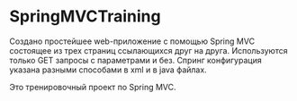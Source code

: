 # SpringMVCTraining
Создано простейшее web-приложение с помощью Spring MVC состоящее из трех страниц ссылающихся друг на друга. Используются только GET запросы с параметрами и без. Спринг конфигурация указана разными способами в xml и в java файлах.

Это тренировочный проект по Spring MVC.
